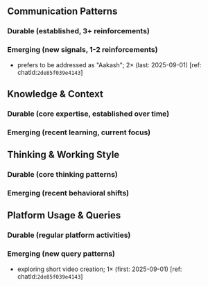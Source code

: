## Communication Patterns
### Durable (established, 3+ reinforcements)

### Emerging (new signals, 1-2 reinforcements)
- prefers to be addressed as "Aakash"; 2× (last: 2025-09-01) [ref: chatId:`2de85f039e4143`]

## Knowledge & Context
### Durable (core expertise, established over time)

### Emerging (recent learning, current focus)

## Thinking & Working Style
### Durable (core thinking patterns)

### Emerging (recent behavioral shifts)

## Platform Usage & Queries
### Durable (regular platform activities)

### Emerging (new query patterns)
- exploring short video creation; 1× (first: 2025-09-01) [ref: chatId:`2de85f039e4143`]